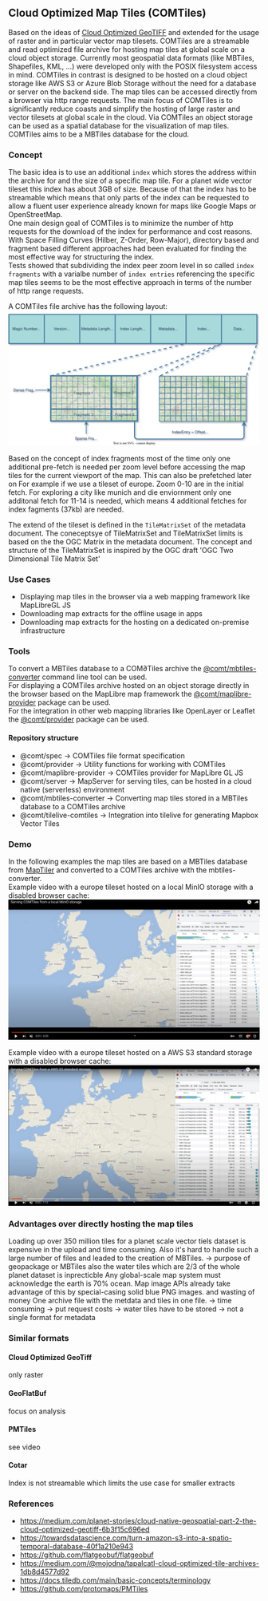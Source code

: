 ## Cloud Optimized Map Tiles (COMTiles)

Based on the ideas of [Cloud Optimized GeoTIFF](https://www.cogeo.org/) and extended for the usage of raster and in particular vector map tilesets.
COMTiles are a streamable and read optimized file archive for hosting map tiles at global scale on a cloud object storage.
Currently most geospatial data formats (like MBTiles, Shapefiles, KML, ...) were developed only with the POSIX filesystem access in mind.
COMTiles in contrast is designed to be hosted on a cloud object storage like AWS S3 or Azure Blob Storage without the need for a database or server on the backend side.
The map tiles can be accessed directly from a browser via http range requests.
The main focus of COMTiles is to significantly reduce coasts and simplify the hosting of large raster and vector tilesets at global scale 
in the cloud.
Via COMTiles an object storage can be used as a spatial database for the visualization of map tiles. 
COMTiles aims to be a MBTiles database for the cloud.

### Concept  
The basic idea is to use an additional `index` which stores the address within the archive for and the size of a specific map tile.
For a planet wide vector tileset this index has about 3GB of size.
Because of that the index has to be streamable which means that only parts of the index can be requested to allow a fluent user experience already known for maps like Google Maps or OpenStreetMap.    
One main design goal of COMTiles is to minimize the number of http requests for the download of the index for performance and cost reasons.    
With Space Filling Curves (Hilber, Z-Order, Row-Major), directory based and fragment based different approaches had been evaluated
for finding the most effective way for structuring the index.  
Tests showed that subdividing the index peer zoom level in so called ``index fragments`` with a varialbe number of ``index entries`` referencing
the specific map tiles seems to be the most effective approach in terms of the number of http range requests.

A COMTiles file archive has the following layout:  
![layout](assets/layout.svg)

Based on the concept of index fragments most of the time only one additional pre-fetch is needed per zoom level before accessing the map tiles for the current viewport of the map.
This can also be prefetched later on
For example if we use a tileset of europe.
Zoom 0-10 are in the initial fetch.
For exploring a city like munich and die enviornment only one additonal
fetch for 11-14 is needed, which means 4 additional fetches for index fagments (37kb) are needed.

The extend of the tileset is defined in the ``TileMatrixSet`` of the metadata document.
The coneceptsye of TileMatrixSet and TileMatrixSet limits is based on the the OGC Matrix in the metadata document.
The concept and structure of the TileMatrixSet is inspired by the OGC draft 'OGC Two Dimensional Tile Matrix Set'


### Use Cases
- Displaying map tiles in the browser via a web mapping framework like MapLibreGL JS
- Downloading map extracts for the offline usage in apps
- Downloading map extracts for the hosting on a dedicated on-premise infrastructure

### Tools
To convert a MBTiles database to a COM∂Tiles archive the [@comt/mbtiles-converter](packages/converter/mbtiles-converter) 
command line tool can be used.    
For displaying a COMTiles archive hosted on an object storage directly in the browser based on the MapLibre map framework the [@comt/maplibre-provider](packages/maplibre-provider) package can be used.    
For the integration in other web mapping libraries like OpenLayer or Leaflet the [@comt/provider](packages/maplibre-provider) package can be used.


#### Repository structure
- @comt/spec -> COMTiles file format specification
- @comt/provider -> Utility functions for working with COMTiles
- @comt/maplibre-provider -> COMTiles provider for MapLibre GL JS  
- @comt/server -> MapServer for serving tiles, can be hosted in a cloud native (serverless) environment
- @comt/mbtiles-converter -> Converting map tiles stored in a MBTiles database to a COMTiles archive
- @comt/tilelive-comtiles -> Integration into tilelive for generating Mapbox Vector Tiles 

### Demo
In the following examples the map tiles are based on a MBTiles database from [MapTiler](https://www.maptiler.com/data/)  and converted to
a COMTiles archive with the mbtiles-converter.  
Example video with a europe tileset hosted on a local MinIO storage with a disabled browser cache:
[![COMTiles YouTube video](./assets/MinIO.png)](https://www.youtube.com/watch?v=puaJVVxT_KA)

Example video with a europe tileset hosted on a AWS S3 standard storage with a disabled browser cache:
[![COMTiles YouTube video](./assets/AwsS3.png)](https://www.youtube.com/watch?v=5StxZbfvMUw)


### Advantages over directly hosting the map tiles
Loading up over 350 million tiles for a planet scale vector tiels dataset is expensive in the upload and time consuming.
Also it's hard to handle such a large number of files and leaded to the creation of MBTiles.
-> purpose of geopackage or MBTiles
also the water tiles which are 2/3 of the whole planet dataset is inprecticble
Any global-scale map system must acknowledge the earth is 70% ocean. Map image APIs already take advantage of this by special-casing solid blue PNG images.
and wasting of money
One archive file with the metdata and tiles in one file.
-> time consuming
-> put request costs
-> water tiles have to be stored
-> not a single format for metadata

### Similar formats
#### Cloud Optimized GeoTiff
only raster
#### GeoFlatBuf
focus on analysis
#### PMTiles
see video
#### Cotar
Index is not streamable which limits the use case for smaller extracts

### References
- https://medium.com/planet-stories/cloud-native-geospatial-part-2-the-cloud-optimized-geotiff-6b3f15c696ed
- https://towardsdatascience.com/turn-amazon-s3-into-a-spatio-temporal-database-40f1a210e943
- https://github.com/flatgeobuf/flatgeobuf
- https://medium.com/@mojodna/tapalcatl-cloud-optimized-tile-archives-1db8d4577d92
- https://docs.tiledb.com/main/basic-concepts/terminology
- https://github.com/protomaps/PMTiles


  